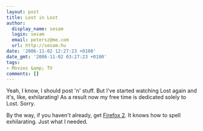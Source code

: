 ```yaml
---
layout: post
title: Lost in Lost
author:
  display_name: sesam
  login: sesam
  email: petersz@me.com
  url: http://sesam.hu
date: '2006-11-02 12:27:23 +0100'
date_gmt: '2006-11-02 03:27:23 +0100'
tags:
- Movies &amp; TV
comments: []
---
```


Yeah, I know, I should post 'n' stuff. But I've started watching Lost again and it's, like, exhilarating! As a result now my free time is dedicated solely to Lost. Sorry.

By the way, if you haven't already, get [Firefox 2](http://www.mozilla.com/en-US/firefox). It knows how to spell exhilarating. Just what I needed.
